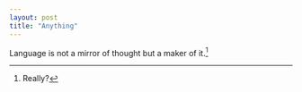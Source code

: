 ```yaml
---
layout: post
title: "Anything"
---
```


Language is not a mirror of thought but a maker of it.[^1]  

[^1]: Really?
